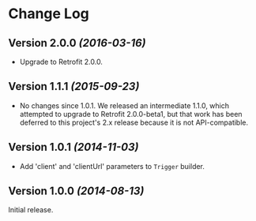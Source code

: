 Change Log
==========

Version 2.0.0 *(2016-03-16)*
----------------------------

 * Upgrade to Retrofit 2.0.0.


Version 1.1.1 *(2015-09-23)*
----------------------------

 * No changes since 1.0.1. We released an intermediate 1.1.0, which attempted
   to upgrade to Retrofit 2.0.0-beta1, but that work has been deferred to this
   project's 2.x release because it is not API-compatible.


Version 1.0.1 *(2014-11-03)*
----------------------------

 * Add 'client' and 'clientUrl' parameters to `Trigger` builder.


Version 1.0.0 *(2014-08-13)*
----------------------------

Initial release.
